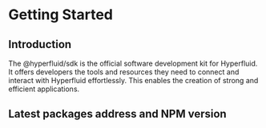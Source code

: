 # Getting Started

## Introduction

The @hyperfluid/sdk is the official software development kit for Hyperfluid. It offers developers the tools and resources they need to connect and interact with Hyperfluid effortlessly. This enables the creation of strong and efficient applications.



## Latest packages address and NPM version

